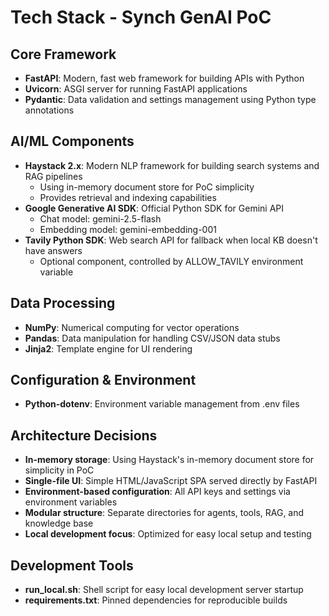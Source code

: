 # Tech Stack - Synch GenAI PoC

## Core Framework
- **FastAPI**: Modern, fast web framework for building APIs with Python
- **Uvicorn**: ASGI server for running FastAPI applications
- **Pydantic**: Data validation and settings management using Python type annotations

## AI/ML Components
- **Haystack 2.x**: Modern NLP framework for building search systems and RAG pipelines
  - Using in-memory document store for PoC simplicity
  - Provides retrieval and indexing capabilities
- **Google Generative AI SDK**: Official Python SDK for Gemini API
  - Chat model: gemini-2.5-flash
  - Embedding model: gemini-embedding-001
- **Tavily Python SDK**: Web search API for fallback when local KB doesn't have answers
  - Optional component, controlled by ALLOW_TAVILY environment variable

## Data Processing
- **NumPy**: Numerical computing for vector operations
- **Pandas**: Data manipulation for handling CSV/JSON data stubs
- **Jinja2**: Template engine for UI rendering

## Configuration & Environment
- **Python-dotenv**: Environment variable management from .env files

## Architecture Decisions
- **In-memory storage**: Using Haystack's in-memory document store for simplicity in PoC
- **Single-file UI**: Simple HTML/JavaScript SPA served directly by FastAPI
- **Environment-based configuration**: All API keys and settings via environment variables
- **Modular structure**: Separate directories for agents, tools, RAG, and knowledge base
- **Local development focus**: Optimized for easy local setup and testing

## Development Tools
- **run_local.sh**: Shell script for easy local development server startup
- **requirements.txt**: Pinned dependencies for reproducible builds
